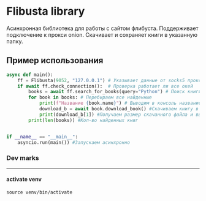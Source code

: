 # Flibusta library
Асинхронная библиотека для работы с сайтом флибуста. 
Поддерживает подключение к прокси onion. 
Скачивает и сохраняет книги в указанную папку.

## Пример использования

```python 
async def main():
    ff = Flibusta(9052, "127.0.0.1") # Указывает данные от socks5 прокси tor
    if await ff.check_connection():  # Проверка работает ли все окей
        books = await ff.search_for_books(query="Python") # Поиск книги по запросу "Python"
        for book in books: # Перебираем все найденные 
            print(f"Название {book.name}") # Выводим в консоль название книги
            download_b = await book.download_book() #Скачиваем книгу в дефолтную папку - downloads
            print(download_b[1]) #Получаем размер скачанного файла и выводим в консоль
        print(len(books)) #Кол-во найденных книг


if __name__ == "__main__":
    asyncio.run(main()) #Запускаем асинхронно 

```


### Dev marks
-----
####  activate venv
```
source venv/bin/activate
```